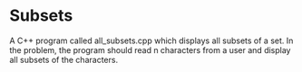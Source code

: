 # Subsets
A C++ program called all_subsets.cpp which displays all subsets of a set. In the problem, the program should read n characters from a user and display all subsets of the characters.
